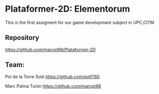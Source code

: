 # Plataformer-2D: Elementorum 
This is the first assigment for our game development subject in UPC,CITM

## Repository
https://github.com/marcpt98/Plataformer-2D

## Team:
Pol de la Torre Solé https://github.com/polf780

Marc Palma Turón https://github.com/marcpt98
